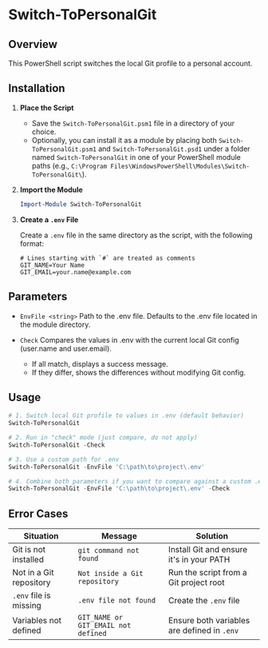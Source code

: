 # Switch-ToPersonalGit

## Overview

This PowerShell script switches the local Git profile to a personal account.

## Installation

1. **Place the Script**

   - Save the `Switch-ToPersonalGit.psm1` file in a directory of your choice.
   - Optionally, you can install it as a module by placing both `Switch-ToPersonalGit.psm1` and `Switch-ToPersonalGit.psd1` under a folder named `Switch-ToPersonalGit` in one of your PowerShell module paths (e.g., `C:\Program Files\WindowsPowerShell\Modules\Switch-ToPersonalGit\`).

2. **Import the Module**

   ```powershell
   Import-Module Switch-ToPersonalGit
   ```

3. **Create a `.env` File**

   Create a `.env` file in the same directory as the script, with the following format:

   ```env
   # Lines starting with `#` are treated as comments
   GIT_NAME=Your Name
   GIT_EMAIL=your.name@example.com
   ```

## Parameters

- `EnvFile <string>`
  Path to the .env file. Defaults to the .env file located in the module directory.

- `Check`
  Compares the values in .env with the current local Git config (user.name and user.email).

  - If all match, displays a success message.
  - If they differ, shows the differences without modifying Git config.

## Usage

```powershell
# 1. Switch local Git profile to values in .env (default behavior)
Switch-ToPersonalGit

# 2. Run in "check" mode (just compare, do not apply)
Switch-ToPersonalGit -Check

# 3. Use a custom path for .env
Switch-ToPersonalGit -EnvFile 'C:\path\to\project\.env'

# 4. Combine both parameters if you want to compare against a custom .env
Switch-ToPersonalGit -EnvFile 'C:\path\to\project\.env' -Check
```

## Error Cases

| Situation               | Message                             | Solution                                    |
| ----------------------- | ----------------------------------- | ------------------------------------------- |
| Git is not installed    | `git command not found`             | Install Git and ensure it's in your PATH    |
| Not in a Git repository | `Not inside a Git repository`       | Run the script from a Git project root      |
| `.env` file is missing  | `.env file not found`               | Create the `.env` file                      |
| Variables not defined   | `GIT_NAME or GIT_EMAIL not defined` | Ensure both variables are defined in `.env` |
